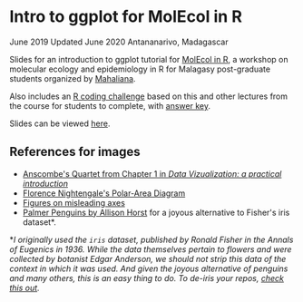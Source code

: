 # Intro to ggplot for MolEcol in R
June 2019
Updated June 2020
Antananarivo, Madagascar

Slides for an introduction to ggplot tutorial for [MolEcol in R](https://www.mahaliana.org/molecol), a workshop on molecular ecology and epidemiology in R for Malagasy post-graduate students organized by [Mahaliana](https://www.mahaliana.org).

Also includes an [R coding challenge](Rchallenge.R) based on this and other lectures from the course for students to complete, with [answer key](Rchallenge_answers.R). 

Slides can be viewed [here](https://mrajeev08.github.io/ggplot-intro/).

## References for images

- [Anscombe's Quartet from Chapter 1 in *Data Vizualization: a practical introduction*](https://socviz.co/lookatdata.html)
- [Florence Nightengale's Polar-Area Diagram](https://www.agnesscott.edu/lriddle/women/nightpiechart.htm)
- [Figures on misleading axes](https://callingbullshit.org/tools/tools_misleading_axes.html)
- [Palmer Penguins by Allison Horst](https://github.com/allisonhorst/palmerpenguins) for a joyous alternative to Fisher's iris dataset*.


**I originally used the `iris` dataset, published by Ronald Fisher in the Annals of Eugenics in 1936. While the data themselves pertain to flowers and were collected by botanist Edgar Anderson, we should not strip this data of the context in which it was used. And given the joyous alternative of penguins and many others, this is an easy thing to do. To de-iris your repos, [check this out](https://www.garrickadenbuie.com/blog/lets-move-on-from-iris/).*


